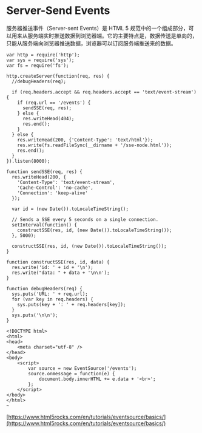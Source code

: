 # Server-Send Events

服务器推送事件（Server-sent Events）是 HTML 5 规范中的一个组成部分，可以用来从服务端实时推送数据到浏览器端。它的主要特点是，数据传送是单向的，只能从服务端向浏览器推送数据，浏览器可以订阅服务端推送来的数据。

```
var http = require('http');
var sys = require('sys');
var fs = require('fs');

http.createServer(function(req, res) {
  //debugHeaders(req);

  if (req.headers.accept && req.headers.accept == 'text/event-stream') {
    if (req.url == '/events') {
      sendSSE(req, res);
    } else {
      res.writeHead(404);
      res.end();
    }
  } else {
    res.writeHead(200, {'Content-Type': 'text/html'});
    res.write(fs.readFileSync(__dirname + '/sse-node.html'));
    res.end();
  }
}).listen(8000);

function sendSSE(req, res) {
  res.writeHead(200, {
    'Content-Type': 'text/event-stream',
    'Cache-Control': 'no-cache',
    'Connection': 'keep-alive'
  });

  var id = (new Date()).toLocaleTimeString();

  // Sends a SSE every 5 seconds on a single connection.
  setInterval(function() {
    constructSSE(res, id, (new Date()).toLocaleTimeString());
  }, 5000);

  constructSSE(res, id, (new Date()).toLocaleTimeString());
}

function constructSSE(res, id, data) {
  res.write('id: ' + id + '\n');
  res.write("data: " + data + '\n\n');
}

function debugHeaders(req) {
  sys.puts('URL: ' + req.url);
  for (var key in req.headers) {
    sys.puts(key + ': ' + req.headers[key]);
  }
  sys.puts('\n\n');
}
```
```
<!DOCTYPE html>
<html>
<head>
    <meta charset="utf-8" />
</head>
<body>
    <script>
        var source = new EventSource('/events');
        source.onmessage = function(e) {
            document.body.innerHTML += e.data + '<br>';
        };
    </script>
</body>
</html>
~
```

[https://www.html5rocks.com/en/tutorials/eventsource/basics/](https://www.html5rocks.com/en/tutorials/eventsource/basics/)